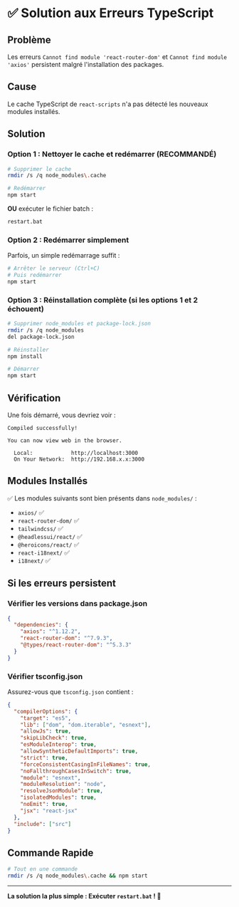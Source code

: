 # ✅ Solution aux Erreurs TypeScript

## Problème

Les erreurs `Cannot find module 'react-router-dom'` et `Cannot find module 'axios'` persistent malgré l'installation des packages.

## Cause

Le cache TypeScript de `react-scripts` n'a pas détecté les nouveaux modules installés.

## Solution

### Option 1 : Nettoyer le cache et redémarrer (RECOMMANDÉ)

```bash
# Supprimer le cache
rmdir /s /q node_modules\.cache

# Redémarrer
npm start
```

**OU** exécuter le fichier batch :
```bash
restart.bat
```

### Option 2 : Redémarrer simplement

Parfois, un simple redémarrage suffit :
```bash
# Arrêter le serveur (Ctrl+C)
# Puis redémarrer
npm start
```

### Option 3 : Réinstallation complète (si les options 1 et 2 échouent)

```bash
# Supprimer node_modules et package-lock.json
rmdir /s /q node_modules
del package-lock.json

# Réinstaller
npm install

# Démarrer
npm start
```

## Vérification

Une fois démarré, vous devriez voir :
```
Compiled successfully!

You can now view web in the browser.

  Local:            http://localhost:3000
  On Your Network:  http://192.168.x.x:3000
```

## Modules Installés

✅ Les modules suivants sont bien présents dans `node_modules/` :
- `axios/` ✅
- `react-router-dom/` ✅
- `tailwindcss/` ✅
- `@headlessui/react/` ✅
- `@heroicons/react/` ✅
- `react-i18next/` ✅
- `i18next/` ✅

## Si les erreurs persistent

### Vérifier les versions dans package.json

```json
{
  "dependencies": {
    "axios": "^1.12.2",
    "react-router-dom": "^7.9.3",
    "@types/react-router-dom": "^5.3.3"
  }
}
```

### Vérifier tsconfig.json

Assurez-vous que `tsconfig.json` contient :
```json
{
  "compilerOptions": {
    "target": "es5",
    "lib": ["dom", "dom.iterable", "esnext"],
    "allowJs": true,
    "skipLibCheck": true,
    "esModuleInterop": true,
    "allowSyntheticDefaultImports": true,
    "strict": true,
    "forceConsistentCasingInFileNames": true,
    "noFallthroughCasesInSwitch": true,
    "module": "esnext",
    "moduleResolution": "node",
    "resolveJsonModule": true,
    "isolatedModules": true,
    "noEmit": true,
    "jsx": "react-jsx"
  },
  "include": ["src"]
}
```

## Commande Rapide

```bash
# Tout en une commande
rmdir /s /q node_modules\.cache && npm start
```

---

**La solution la plus simple : Exécuter `restart.bat` ! 🚀**
